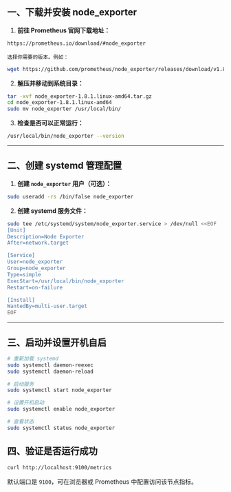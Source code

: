 
## 一、下载并安装 node\_exporter

1.  **前往 Prometheus 官网下载地址：**

```bash
https://prometheus.io/download/#node_exporter
```
    
    选择你需要的版本。例如：
    
```bash
wget https://github.com/prometheus/node_exporter/releases/download/v1.8.1/node_exporter-1.8.1.linux-amd64.tar.gz
```
    
2.  **解压并移动到系统目录：**
    
```bash
tar -xvf node_exporter-1.8.1.linux-amd64.tar.gz
cd node_exporter-1.8.1.linux-amd64
sudo mv node_exporter /usr/local/bin/
```
    
3.  **检查是否可以正常运行：**
    
```bash
/usr/local/bin/node_exporter --version
```
    

---

## 二、创建 systemd 管理配置

1.  **创建 `node_exporter` 用户（可选）：**
    
```bash
sudo useradd -rs /bin/false node_exporter
```
    
2.  **创建 systemd 服务文件：**
    
```bash
sudo tee /etc/systemd/system/node_exporter.service > /dev/null <<EOF
[Unit]
Description=Node Exporter
After=network.target

[Service]
User=node_exporter
Group=node_exporter
Type=simple
ExecStart=/usr/local/bin/node_exporter
Restart=on-failure

[Install]
WantedBy=multi-user.target
EOF

```

---
## 三、启动并设置开机自启

```bash
# 重新加载 systemd
sudo systemctl daemon-reexec
sudo systemctl daemon-reload

# 启动服务
sudo systemctl start node_exporter

# 设置开机启动
sudo systemctl enable node_exporter

# 查看状态
sudo systemctl status node_exporter
```

## 四、验证是否运行成功

```bash
curl http://localhost:9100/metrics
```
默认端口是 `9100`，可在浏览器或 Prometheus 中配置访问该节点指标。